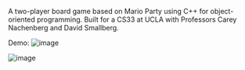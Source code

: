 A two-player board game based on Mario Party using C++ for object-oriented programming. Built for a CS33 at UCLA with Professors Carey Nachenberg and David Smallberg.

Demo:
![image](https://github.com/user-attachments/assets/7bf46f42-c7cb-4db5-a75b-6edffde3edb4)

![image](https://github.com/user-attachments/assets/2a772e10-200d-4c3f-bd51-11b76650a390)
